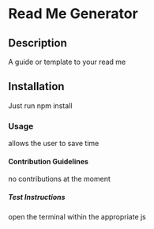 
# Read Me Generator

## Description
A guide or template to your read me

## Installation
Just run npm install

### Usage
allows the user to save time

#### Contribution Guidelines
no contributions at the moment

##### Test Instructions
open the terminal within the appropriate js 
